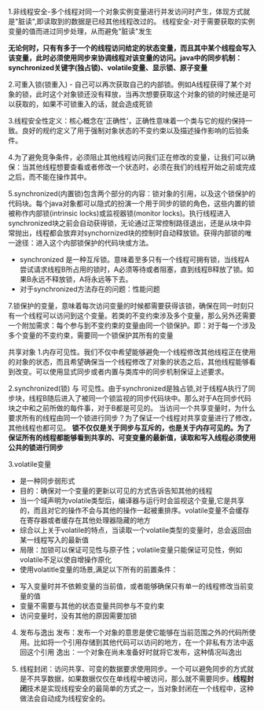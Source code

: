 1.非线程安全-多个线程对同一个对象实例变量进行并发访问时产生，体现方式就是"脏读",即读取到的数据是已经其他线程改过的。
线程安全-对于需要获取的实例变量的值而进过同步处理，从而避免"脏读"发生
 
 **无论何时，只有有多于一个的线程访问给定的状态变量，而且其中某个线程会写入该变量，此时必须使用同步来协调线程对该变量的访问。java中的同步机制：synchronized关键字(独占锁)、volatile变量、显示锁、原子变量**

2.可重入锁(锁重入) - 自己可以再次获取自己的内部锁。例如A线程获得了某个对象的锁，此时这个对象锁还没有释放，当再次想要获取这个对象的锁的时候还是可以获取的，如果不可锁重入的话，就会造成死锁

3.线程安全性定义：核心概念在'正确性'，正确性意味着一个类与它的规约保持一致。良好的规约定义了用于强制对象状态的不变约束以及描述操作影响的后验条件。

4.为了避免竞争条件，必须阻止其他线程访问我们正在修改的变量，让我们可以确保：当其他线程想要查看或者修改一个状态时，必须在我们的线程开始之前或完成之后，而不能在操作其中。

5.synchronized(内置锁)包含两个部分的内容：锁对象的引用，以及这个锁保护的代码块。每个java对象都可以隐式的扮演一个用于同步的锁的角色，这些内置的锁被称作内部锁(intrinsic locks)或监视器锁(monitor locks)。执行线程进入synchronized块之前会自动获得锁，无论通过正常控制路径退出，还是从块中异常抛出，线程都会放弃对synchornized块的控制时自动释放锁。获得内部锁的唯一途径：进入这个内部锁保护的代码块或方法。
+ synchronized 是一种互斥锁。意味着至多只有一个线程可拥有锁，当线程A尝试请求线程B所占用的锁时，A必须等待或者阻塞，直到线程B释放了锁。如果B永远不释放锁，A将永远等下去。
+ 对于synchronized方法存在的问题：性能问题

7.锁保护的变量，意味着每次访问变量的时候都需要获得该锁，确保在同一时刻只有一个线程可以访问到这个变量。若类的不变约束涉及多个变量，那么另外还需要一个附加需求：每个参与到不变约束的变量由同一个锁保护。即：对于每一个涉及多个变量的不变约束，需要同一个锁保护其所有的变量

共享对象
1.内存可见性。我们不仅中希望能够避免一个线程修改其他线程正在使用的对象的状态，而且希望确保当一个线程修改了对象的状态之后，其他线程能够看到改变。可以使用显式同步或者内置与类库中的同步机制保证上述要求。

2.synchronized(锁) 与 可见性。由于synchronized是独占锁,对于线程A执行了同步块，线程B随后进入了被同一个锁监视的同步代码块中。那么对于A在同步代码块之中和之前所做的每件事，对于B都是可见的。 当访问一个共享变量时，为什么要求所有的线程由同一个锁进行同步？为了保证一个线程对共享变量进行了修改，其他线程也都可见。
    **锁不仅仅是关于同步与互斥的，也是关于内存可见的。为了保证所有的线程都能够看到共享的、可变变量的最新值，读取和写入线程必须使用公共的锁进行同步**

3.volatile变量
+ 是一种同步弱形式
+ 目的：确保对一个变量的更新以可见的方式告诉告知其他的线程
+ 当一个域声明为volatile类型后，编译器与运行时会监视这个变量,它是共享的，而且对它的操作不会与其他的操作一起被重排序。volatile变量不会缓存在寄存器或者缓存在其他处理器隐藏的地方
+ 综合以上关于volatile的特点，当读取一个volatile类型的变量时，总会返回由某一线程写入的最新值
+ 局限：加锁可以保证可见性与原子性；volatile变量只能保证可见性，例如volatile不足以使自增操作原化
+ 使用volatitle变量的场景,满足以下所有的前置条件：
 - 写入变量时并不依赖变量的当前值，或者能够确保只有单一的线程修改当前变量的值
 - 变量不需要与其他的状态变量共同参与不变约束
 - 访问变量时，没有其他的原因需要加锁
 
4. 发布与逸出
发布：发布一个对象的意思是使它能够在当前范围之外的代码所使用。比如将一个引用存储到其他代码可以访问的地方，在一个非私有方法中返回这个引用
逸出：一个对象在尚未准备好时就将它发布，这种情况叫逸出

5. 线程封闭：访问共享、可变的数据要求使用同步。一个可以避免同步的方式就是不共享数据，如果数据仅仅在单线程中被访问，那么就不需要同步。**线程封闭**技术是实现线程安全的最简单的方式之一，当对象封闭在一个线程中，这种做法会自动成为线程安全的。